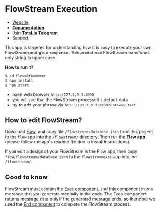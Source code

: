# FlowStream Execution

- [Website](https://www.totaljs.com/flow/)
- [__Documentation__](https://docs.totaljs.com/total4/5aed1001bj51c/)
- [Join __Total.js Telegram__](https://t.me/totalplatform)
- [Support](https://www.totaljs.com/support/)

This app is targeted for understanding how it is easy to execute your own FlowStream and get a response. This predefined FlowStream transforms only string to upper case.

__How to run it?__

```bash
$ cd flowstreamexec
$ npm install
$ npm start
```

- open web browser `http:/127.0.0.1:8000`
- you will see that the FlowStream processed a default data
- try to add your phrase via `http:/127.0.0.1:8000?data=my_test`

## How to edit FlowStream?

Download [Flow](https://github.com/totaljs/flow), and copy file `/flowstream/database.json` from this project to the `flow` app into the `/flowstream/` directory. Then run the __Flow app__ (please follow the app's readme file due to install instructions).

If you edit a design of your FlowStream in the Flow app, then copy `flow/flowstream/database.json` to the `flowstreamexec` app into the `/flowstream/`.

## Good to know

FlowStream must contain the [Exec component](https://github.com/totaljs/flowstreamcomponents/blob/main/components/exec.html), and this component inits a message that you generate manually in the code. The Exec component returns message data only if the generated message ends, so therefore we used the [End component](https://github.com/totaljs/flowstreamcomponents/blob/main/components/end.html) to complete the FlowStream process.